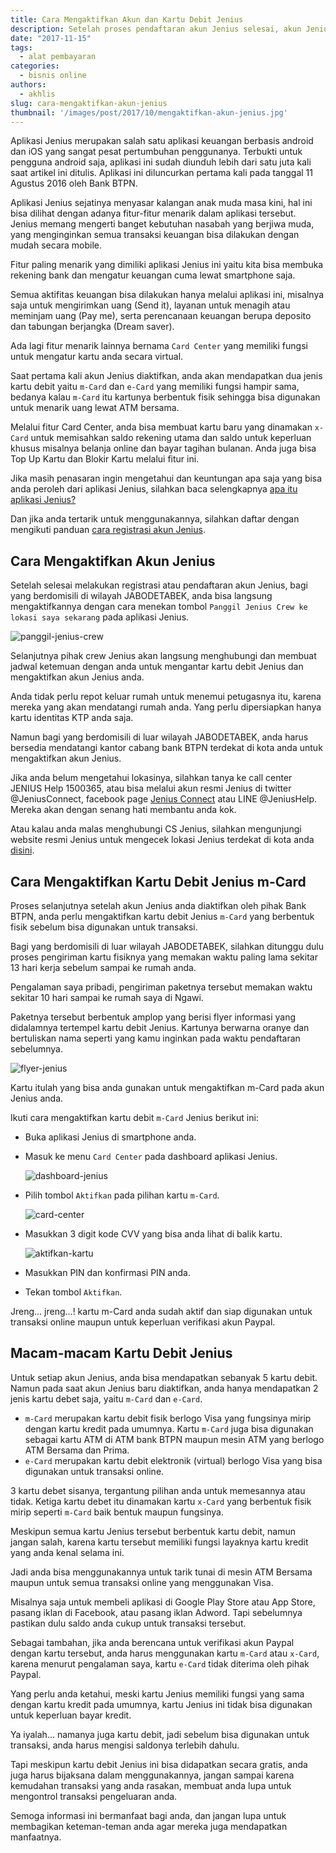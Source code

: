```yaml
---
title: Cara Mengaktifkan Akun dan Kartu Debit Jenius
description: Setelah proses pendaftaran akun Jenius selesai, akun Jenius harus diaktifkan oleh petugas Bank BTPN sebelum bisa digunakan untuk transaksi. Berikut ini cara mengaktifkan akun Jenius anda dengan benar.
date: "2017-11-15"
tags:
  - alat pembayaran
categories:
  - bisnis online
authors:
  - akhlis
slug: cara-mengaktifkan-akun-jenius
thumbnail: '/images/post/2017/10/mengaktifkan-akun-jenius.jpg'
---
```


Aplikasi Jenius merupakan salah satu aplikasi keuangan berbasis android dan iOS yang sangat pesat pertumbuhan penggunanya. Terbukti untuk pengguna android saja, aplikasi ini sudah diunduh lebih dari satu juta kali saat artikel ini ditulis. Aplikasi ini diluncurkan pertama kali pada tanggal 11 Agustus 2016 oleh Bank BTPN.

Aplikasi Jenius sejatinya menyasar kalangan anak muda masa kini, hal ini bisa dilihat dengan adanya fitur-fitur menarik dalam aplikasi tersebut. Jenius memang mengerti banget kebutuhan nasabah yang berjiwa muda, yang menginginkan semua transaksi keuangan bisa dilakukan dengan mudah secara mobile.

Fitur paling menarik yang dimiliki aplikasi Jenius ini yaitu kita bisa membuka rekening bank dan mengatur keuangan cuma lewat smartphone saja. 

Semua aktifitas keuangan bisa dilakukan hanya melalui aplikasi ini, misalnya saja untuk mengirimkan uang (Send it), layanan untuk menagih atau meminjam uang (Pay me), serta perencanaan keuangan berupa deposito dan tabungan berjangka (Dream saver).

Ada lagi fitur menarik lainnya bernama `Card Center` yang memiliki fungsi untuk mengatur kartu anda secara virtual. 

Saat pertama kali akun Jenius diaktifkan, anda akan mendapatkan dua jenis kartu debit yaitu `m-Card` dan `e-Card` yang memiliki fungsi hampir sama, bedanya kalau `m-Card` itu kartunya berbentuk fisik sehingga bisa digunakan untuk menarik uang lewat ATM bersama.

Melalui fitur Card Center, anda bisa membuat kartu baru yang dinamakan `x-Card` untuk memisahkan saldo rekening utama dan saldo untuk keperluan khusus misalnya belanja online dan bayar tagihan bulanan. Anda juga bisa Top Up Kartu dan Blokir Kartu melalui fitur ini.

Jika masih penasaran ingin mengetahui dan keuntungan apa saja yang bisa anda peroleh dari aplikasi Jenius, silahkan baca selengkapnya [apa itu aplikasi Jenius?](https://nettren.com/cara-mendapatkan-kartu-debit-jenius-gratis/)

Dan jika anda tertarik untuk menggunakannya, silahkan daftar dengan mengikuti panduan [cara registrasi akun Jenius](https://nettren.com/cara-daftar-akun-jenius/).

## Cara Mengaktifkan Akun Jenius
Setelah selesai melakukan registrasi atau pendaftaran akun Jenius, bagi yang berdomisili di wilayah JABODETABEK, anda bisa langsung mengaktifkannya dengan cara menekan tombol `Panggil Jenius Crew ke lokasi saya sekarang` pada aplikasi Jenius.

![panggil-jenius-crew](/images/post/2017/10/panggil-jenius-crew.jpg)

Selanjutnya pihak crew Jenius akan langsung menghubungi dan membuat jadwal ketemuan dengan anda  untuk mengantar kartu debit Jenius dan mengaktifkan akun Jenius anda.

Anda tidak perlu repot keluar rumah untuk menemui petugasnya itu, karena mereka yang akan mendatangi rumah anda. Yang perlu dipersiapkan hanya kartu identitas KTP anda saja.

Namun bagi yang berdomisili di luar wilayah JABODETABEK, anda harus bersedia mendatangi kantor cabang bank BTPN terdekat di kota anda untuk mengaktifkan akun Jenius.

Jika anda belum mengetahui lokasinya, silahkan tanya ke call center JENIUS Help 1500365, atau bisa melalui akun resmi Jenius di twitter @JeniusConnect, facebook page [Jenius Connect](https://web.facebook.com/jeniusconnect/) atau LINE @JeniusHelp. Mereka akan dengan senang hati membantu anda kok.

Atau kalau anda malas menghubungi CS Jenius, silahkan mengunjungi website resmi Jenius untuk mengecek lokasi Jenius terdekat di kota anda [disini](https://www.jenius.com/locations/).

## Cara Mengaktifkan Kartu Debit Jenius m-Card
Proses selanjutnya setelah akun Jenius anda diaktifkan oleh pihak Bank BTPN, anda perlu mengaktifkan kartu debit Jenius `m-Card` yang berbentuk fisik sebelum bisa digunakan untuk transaksi.

Bagi yang berdomisili di luar wilayah JABODETABEK, silahkan ditunggu dulu proses pengiriman kartu fisiknya yang memakan waktu paling lama sekitar 13 hari kerja sebelum sampai ke rumah anda.

Pengalaman saya pribadi, pengiriman paketnya tersebut memakan waktu sekitar 10 hari sampai ke rumah saya di Ngawi. 

Paketnya tersebut berbentuk amplop yang berisi flyer informasi yang didalamnya tertempel kartu debit Jenius. Kartunya berwarna oranye dan bertuliskan nama seperti yang kamu inginkan pada waktu pendaftaran sebelumnya.

![flyer-jenius](/images/post/2017/10/flyer-jenius.jpg)

Kartu itulah yang bisa anda gunakan untuk mengaktifkan m-Card pada akun Jenius anda.

Ikuti cara mengaktifkan kartu debit `m-Card` Jenius berikut ini: 

- Buka aplikasi Jenius di smartphone anda.
- Masuk ke menu `Card Center` pada dashboard aplikasi Jenius.

    ![dashboard-jenius](/images/post/2017/10/dashboard-jenius.jpg)
    
- Pilih tombol `Aktifkan` pada pilihan kartu `m-Card`.

    ![card-center](/images/post/2017/10/card-center.jpg)
    
- Masukkan 3 digit kode CVV yang bisa anda lihat di balik kartu.

    ![aktifkan-kartu](/images/post/2017/10/aktifkan-kartu.jpg)
    
- Masukkan PIN dan konfirmasi PIN anda.
- Tekan tombol `Aktifkan`.

Jreng... jreng...! kartu m-Card anda sudah aktif dan siap digunakan untuk transaksi online maupun untuk keperluan verifikasi akun Paypal.

## Macam-macam Kartu Debit Jenius
Untuk setiap akun Jenius, anda bisa mendapatkan sebanyak 5 kartu debit. Namun pada saat akun Jenius baru diaktifkan, anda hanya mendapatkan 2 jenis kartu debet saja, yaitu `m-Card` dan `e-Card`.

- `m-Card` merupakan kartu debit fisik berlogo Visa yang fungsinya mirip dengan kartu kredit pada umumnya. Kartu `m-Card` juga bisa digunakan sebagai kartu ATM di ATM bank BTPN maupun mesin ATM yang berlogo ATM Bersama dan Prima.
- `e-Card` merupakan kartu debit elektronik (virtual) berlogo Visa yang bisa digunakan untuk transaksi online.

3 kartu debet sisanya, tergantung pilihan anda untuk memesannya atau tidak. Ketiga kartu debet itu dinamakan kartu `x-Card` yang berbentuk fisik mirip seperti `m-Card` baik bentuk maupun fungsinya.

Meskipun semua kartu Jenius tersebut berbentuk kartu debit, namun jangan salah, karena kartu tersebut memiliki fungsi layaknya kartu kredit yang anda kenal selama ini.

Jadi anda bisa menggunakannya untuk tarik tunai di mesin ATM Bersama maupun untuk semua transaksi online yang menggunakan Visa. 

Misalnya saja untuk membeli aplikasi di Google Play Store atau App Store, pasang iklan di Facebook, atau pasang iklan Adword. Tapi sebelumnya pastikan dulu saldo anda cukup untuk transaksi tersebut.

Sebagai tambahan, jika anda berencana untuk verifikasi akun Paypal dengan kartu tersebut, anda harus menggunakan kartu `m-Card` atau `x-Card`, karena menurut pengalaman saya, kartu `e-Card` tidak diterima oleh pihak Paypal.

Yang perlu anda ketahui, meski kartu Jenius memiliki fungsi yang sama dengan kartu kredit pada umumnya, kartu Jenius ini tidak bisa digunakan untuk keperluan bayar kredit. 

Ya iyalah... namanya juga kartu debit, jadi sebelum bisa digunakan untuk transaksi, anda harus mengisi saldonya terlebih dahulu.

Tapi meskipun kartu debit Jenius ini bisa didapatkan secara gratis, anda juga harus bijaksana dalam menggunakannya, jangan sampai karena kemudahan transaksi yang anda rasakan, membuat anda lupa untuk mengontrol transaksi pengeluaran anda.

Semoga informasi ini bermanfaat bagi anda, dan jangan lupa untuk membagikan keteman-teman anda agar mereka juga mendapatkan manfaatnya.